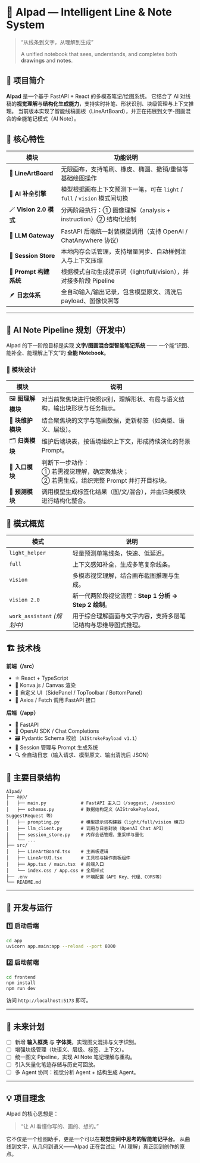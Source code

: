 

# 🧠 AIpad — Intelligent Line & Note System

> “从线条到文字，从理解到生成”
> 
> A unified notebook that sees, understands, and completes both **drawings** and **notes**.



## 🚀 项目简介

**AIpad** 是一个基于 FastAPI + React 的多模态笔记/绘图系统。
它结合了 AI 对线稿的**视觉理解**与**结构化生成能力**，支持实时补笔、形状识别、块级管理与上下文推理。
当前版本实现了智能线稿画板（LineArtBoard），并正在拓展到文字-图画混合的全能笔记模式（AI Note）。



## 🧩 核心特性

| 模块                   | 功能说明                                                |
| -------------------- | --------------------------------------------------- |
| 🎨 **LineArtBoard**  | 无限画布，支持笔刷、橡皮、椭圆、撤销/重做等基础绘图操作                        |
| 🤖 **AI 补全引擎**       | 模型根据画布上下文预测下一笔，可在 `light` / `full` / `vision` 模式间切换 |
| 🪄 **Vision 2.0 模式** | 分两阶段执行：① 图像理解（analysis + instruction）② 结构化绘制        |
| 📡 **LLM Gateway**   | FastAPI 后端统一封装模型调用（支持 OpenAI / ChatAnywhere 协议）     |
| 💾 **Session Store** | 本地内存会话管理，支持增量同步、自动样例注入与上下文压缩                        |
| 🧱 **Prompt 构建系统**   | 根据模式自动生成提示词（light/full/vision），并对接多阶段 Pipeline      |
| 🪶 **日志体系**          | 全自动输入/输出记录，包含模型原文、清洗后 payload、图像快照等                 |

---

## 🧬 AI Note Pipeline 规划（开发中）

AIpad 的下一阶段目标是实现 **文字/图画混合型智能笔记系统** ——
一个能“识图、能补全、能理解上下文”的 **全能 Notebook**。

### 🔹 模块设计

| 模块            | 说明                                                        |
| ------------- | --------------------------------------------------------- |
| 🖼️ **图理解模块** | 对当前聚焦块进行快照识别，理解形状、布局与语义结构，输出块形状与任务指示。                     |
| 🧩 **块维护模块**  | 结合聚焦块的文字与笔画数据，更新标签（如类型、语义、层级）。                            |
| 🗂️ **归类模块**  | 维护后端块表，按语境组织上下文，形成持续演化的背景 Prompt。                         |
| 🚪 **入口模块**   | 判断下一步动作：<br>① 若需视觉理解，确定聚焦块；<br>② 若需生成，组织完整 Prompt 并打开目标块。 |
| 🔮 **预测模块**   | 调用模型生成标签化结果（图/文/混合），并由归类模块进行结构化整合。                        |


## 🧠 模式概览

| 模式                       | 说明                                    |
| ------------------------ | ------------------------------------- |
| `light_helper`           | 轻量预测单笔线条，快速、低延迟。                      |
| `full`                   | 上下文感知补全，生成多笔复杂线条。                     |
| `vision`                 | 多模态视觉理解，结合画布截图推理与生成。                  |
| `vision 2.0`             | 新一代两阶段视觉流程：**Step 1 分析 → Step 2 绘制**。 |
| `work_assistant` *(规划中)* | 用于综合理解画面与文字内容，支持多层笔记结构与思维导图式推理。       |


## 🏗️ 技术栈

**前端（/src）**

* ⚛️ React + TypeScript
* 🎨 Konva.js / Canvas 渲染
* 🧩 自定义 UI（SidePanel / TopToolbar / BottomPanel）
* 📡 Axios / Fetch 调用 FastAPI 接口

**后端（/app）**

* 🐍 FastAPI
* 🧠 OpenAI SDK / Chat Completions
* 🗃️ Pydantic Schema 校验（`AIStrokePayload v1.1`）
* 📜 Session 管理与 Prompt 生成系统
* 🔍 全自动日志（输入请求、模型原文、输出清洗后 JSON）


## 📂 主要目录结构

```
AIpad/
├── app/
│   ├── main.py             # FastAPI 主入口（/suggest, /session）
│   ├── schemas.py          # 数据结构定义（AIStrokePayload, SuggestRequest 等）
│   ├── prompting.py        # 模型提示词构建器（light/full/vision 模式）
│   ├── llm_client.py       # 调用与日志封装（OpenAI Chat API）
│   ├── session_store.py    # 内存会话管理、重采样与量化
│   └── ...
├── src/
│   ├── LineArtBoard.tsx    # 主画板逻辑
│   ├── LineArtUI.tsx       # 工具栏与操作面板组件
│   ├── App.tsx / main.tsx  # 前端入口
│   └── index.css / App.css # 全局样式
├── .env                    # 环境配置（API Key、代理、CORS等）
└── README.md
```

---

## 🧰 开发与运行

### 1️⃣ 启动后端

```bash
cd app
uvicorn app.main:app --reload --port 8000
```

### 2️⃣ 启动前端

```bash
cd frontend
npm install
npm run dev
```

访问 `http://localhost:5173` 即可。

---

## 🔭 未来计划

* [ ] 新增 **输入框类** 与 **字体类**，实现图文混排与文字识别。
* [ ] 增强块级管理（块语义、层级、标签、上下文）。
* [ ] 统一图文 Pipeline，实现 AI Note 笔记理解与重构。
* [ ] 引入矢量化笔迹存储与历史可回放。
* [ ] 多 Agent 协同：视觉分析 Agent + 结构生成 Agent。

---

## 💡 项目理念

AIpad 的核心思想是：

> “让 AI 看懂你写的、画的、想的。”

它不仅是一个绘图助手，更是一个可以在**视觉空间中思考的智能笔记平台**。
从曲线到文字，从几何到语义——AIpad 正在尝试让「AI 理解」真正回到创作的原点。
